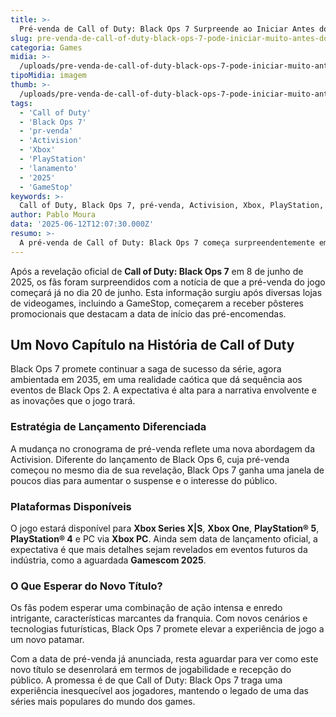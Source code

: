 ```yaml
---
title: >-
  Pré-venda de Call of Duty: Black Ops 7 Surpreende ao Iniciar Antes do Previsto
slug: pre-venda-de-call-of-duty-black-ops-7-pode-iniciar-muito-antes-do-esperado
categoria: Games
midia: >-
  /uploads/pre-venda-de-call-of-duty-black-ops-7-pode-iniciar-muito-antes-do-esperado-thumb.webp
tipoMidia: imagem
thumb: >-
  /uploads/pre-venda-de-call-of-duty-black-ops-7-pode-iniciar-muito-antes-do-esperado-thumb.webp
tags:
  - 'Call of Duty'
  - 'Black Ops 7'
  - 'pr-venda'
  - 'Activision'
  - 'Xbox'
  - 'PlayStation'
  - 'lanamento'
  - '2025'
  - 'GameStop'
keywords: >-
  Call of Duty, Black Ops 7, pré-venda, Activision, Xbox, PlayStation, lançamento, 2025, GameStop
author: Pablo Moura
data: '2025-06-12T12:07:30.000Z'
resumo: >-
  A pré-venda de Call of Duty: Black Ops 7 começa surpreendentemente em 20 de junho, poucos dias após a revelação oficial do jogo. Este lançamento precoce marca uma mudança na estratégia de marketing da franquia.
---
```


Após a revelação oficial de **Call of Duty: Black Ops 7** em 8 de junho de 2025, os fãs foram surpreendidos com a notícia de que a pré-venda do jogo começará já no dia 20 de junho. Esta informação surgiu após diversas lojas de videogames, incluindo a GameStop, começarem a receber pôsteres promocionais que destacam a data de início das pré-encomendas.

## Um Novo Capítulo na História de Call of Duty

Black Ops 7 promete continuar a saga de sucesso da série, agora ambientada em 2035, em uma realidade caótica que dá sequência aos eventos de Black Ops 2. A expectativa é alta para a narrativa envolvente e as inovações que o jogo trará.

### Estratégia de Lançamento Diferenciada
A mudança no cronograma de pré-venda reflete uma nova abordagem da Activision. Diferente do lançamento de Black Ops 6, cuja pré-venda começou no mesmo dia de sua revelação, Black Ops 7 ganha uma janela de poucos dias para aumentar o suspense e o interesse do público.

### Plataformas Disponíveis
O jogo estará disponível para **Xbox Series X|S**, **Xbox One**, **PlayStation® 5**, **PlayStation® 4** e PC via **Xbox PC**. Ainda sem data de lançamento oficial, a expectativa é que mais detalhes sejam revelados em eventos futuros da indústria, como a aguardada **Gamescom 2025**.

### O Que Esperar do Novo Título?
Os fãs podem esperar uma combinação de ação intensa e enredo intrigante, características marcantes da franquia. Com novos cenários e tecnologias futurísticas, Black Ops 7 promete elevar a experiência de jogo a um novo patamar.

Com a data de pré-venda já anunciada, resta aguardar para ver como este novo título se desenrolará em termos de jogabilidade e recepção do público. A promessa é de que Call of Duty: Black Ops 7 traga uma experiência inesquecível aos jogadores, mantendo o legado de uma das séries mais populares do mundo dos games.